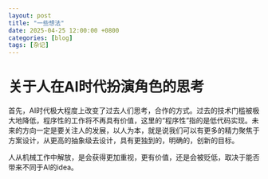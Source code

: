 ```yaml
---
layout: post
title: "一些想法"
date: 2025-04-25 12:00:00 +0800
categories: [blog]
tags: [杂记]
---
```


# 关于人在AI时代扮演角色的思考

首先，AI时代极大程度上改变了过去人们思考，合作的方式。过去的技术门槛被极大地降低，程序性的工作将不再具有价值，这里的“程序性”指的是低代码实现。未来的方向一定是要关注人的发展，以人为本，就是说我们可以有更多的精力聚焦于方案设计，从更高的抽象级去设计，具有更独到的，明确的，创新的目标。

人从机械工作中解放，是会获得更加重视，更有价值，还是会被贬低，取决于能否带来不同于AI的idea。
